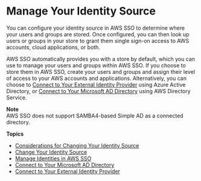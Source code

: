 # Manage Your Identity Source<a name="manage-your-identity-source"></a>

You can configure your identity source in AWS SSO to determine where your users and groups are stored\. Once configured, you can then look up users or groups in your store to grant them single sign\-on access to AWS accounts, cloud applications, or both\.

AWS SSO automatically provides you with a store by default, which you can use to manage your users and groups within AWS SSO\. If you choose to store them in AWS SSO, create your users and groups and assign their level of access to your AWS accounts and applications\. Alternatively, you can choose to [Connect to Your External Identity Provider](manage-your-identity-source-idp.md) using Azure Active Directory, or [Connect to Your Microsoft AD Directory](manage-your-identity-source-ad.md) using AWS Directory Service\.

**Note**  
AWS SSO does not support SAMBA4\-based Simple AD as a connected directory\.

**Topics**
+ [Considerations for Changing Your Identity Source](manage-your-identity-source-considerations.md)
+ [Change Your Identity Source](manage-your-identity-source-change.md)
+ [Manage Identities in AWS SSO](manage-your-identity-source-sso.md)
+ [Connect to Your Microsoft AD Directory](manage-your-identity-source-ad.md)
+ [Connect to Your External Identity Provider](manage-your-identity-source-idp.md)